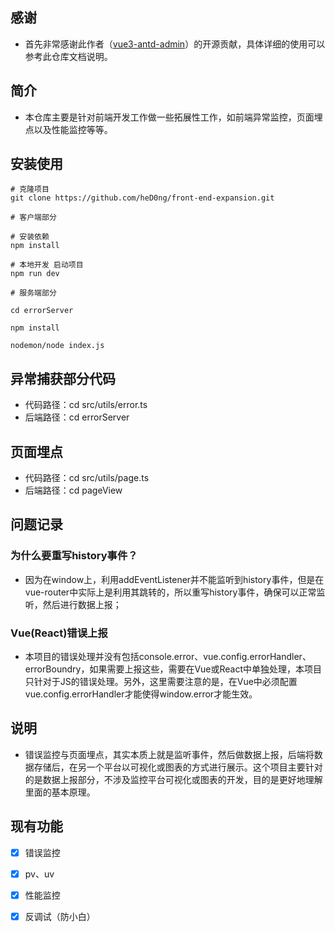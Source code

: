 
## 感谢
* 首先非常感谢此作者（[vue3-antd-admin](https://github.com/llyyayx/vue3-antd-admin)）的开源贡献，具体详细的使用可以参考此仓库文档说明。

## 简介
* 本仓库主要是针对前端开发工作做一些拓展性工作，如前端异常监控，页面埋点以及性能监控等等。

## 安装使用

```
# 克隆项目
git clone https://github.com/heD0ng/front-end-expansion.git

# 客户端部分

# 安装依赖
npm install

# 本地开发 启动项目
npm run dev

# 服务端部分

cd errorServer

npm install

nodemon/node index.js
```


## 异常捕获部分代码

* 代码路径：cd src/utils/error.ts
* 后端路径：cd errorServer

## 页面埋点

* 代码路径：cd src/utils/page.ts
* 后端路径：cd pageView

## 问题记录

### 为什么要重写history事件？
* 因为在window上，利用addEventListener并不能监听到history事件，但是在vue-router中实际上是利用其跳转的，所以重写history事件，确保可以正常监听，然后进行数据上报；

### Vue(React)错误上报

* 本项目的错误处理并没有包括console.error、vue.config.errorHandler、errorBoundry，如果需要上报这些，需要在Vue或React中单独处理，本项目只针对于JS的错误处理。另外，这里需要注意的是，在Vue中必须配置vue.config.errorHandler才能使得window.error才能生效。


## 说明
* 错误监控与页面埋点，其实本质上就是监听事件，然后做数据上报，后端将数据存储后，在另一个平台以可视化或图表的方式进行展示。这个项目主要针对的是数据上报部分，不涉及监控平台可视化或图表的开发，目的是更好地理解里面的基本原理。

## 现有功能

* [x] 错误监控
* [x] pv、uv

* [x] 性能监控
* [x] 反调试（防小白）
